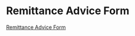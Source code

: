 # Remittance Advice Form

[Remittance Advice Form](/files/Remittance%20Advice%20Form%20-%20RAF.pdf)
